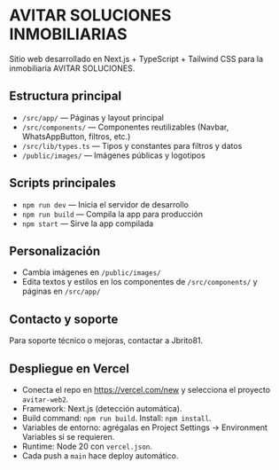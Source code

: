 
# AVITAR SOLUCIONES INMOBILIARIAS

Sitio web desarrollado en Next.js + TypeScript + Tailwind CSS para la inmobiliaria AVITAR SOLUCIONES.

## Estructura principal
- `/src/app/` — Páginas y layout principal
- `/src/components/` — Componentes reutilizables (Navbar, WhatsAppButton, filtros, etc.)
- `/src/lib/types.ts` — Tipos y constantes para filtros y datos
- `/public/images/` — Imágenes públicas y logotipos

## Scripts principales
- `npm run dev` — Inicia el servidor de desarrollo
- `npm run build` — Compila la app para producción
- `npm start` — Sirve la app compilada

## Personalización
- Cambia imágenes en `/public/images/`
- Edita textos y estilos en los componentes de `/src/components/` y páginas en `/src/app/`

## Contacto y soporte
Para soporte técnico o mejoras, contactar a Jbrito81.

## Despliegue en Vercel
- Conecta el repo en https://vercel.com/new y selecciona el proyecto `avitar-web2`.
- Framework: Next.js (detección automática).
- Build command: `npm run build`. Install: `npm install`.
- Variables de entorno: agrégalas en Project Settings → Environment Variables si se requieren.
- Runtime: Node 20 con `vercel.json`.
- Cada push a `main` hace deploy automático.